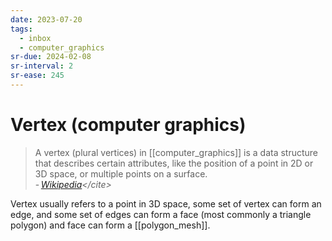 ```yaml
---
date: 2023-07-20
tags:
  - inbox
  - computer_graphics
sr-due: 2024-02-08
sr-interval: 2
sr-ease: 245
---
```

# Vertex (computer graphics)

> A vertex (plural vertices) in [[computer_graphics]] is a data structure that
> describes certain attributes, like the position of a point in 2D or 3D space,
> or multiple points on a surface.\
> - <cite>[Wikipedia](https://en.wikipedia.org/wiki/Vertex_(computer_graphics))</cite>

Vertex usually refers to a point in 3D space, some set of vertex can form an
edge, and some set of edges can form a face (most commonly a triangle polygon)
and face can form a [[polygon_mesh]].
